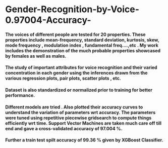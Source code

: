 # Gender-Recognition-by-Voice-0.97004-Accuracy-

#### The voices of different people are tested for 20 properties. These properties include mean-frequency, standard deviation, kurtosis, skew, mode frequency , modulation index , fundamental freq....,etc . My work includes the demonstration of the much probable properties showcased by females as well as males.
#### The study of important attributes for voice recognition and their varied concentration in each gender using the inferences drawn from the various regression plots, pair plots, scatter plots , etc.
#### Dataset is also standardized or normalized prior to training for better performance.
#### Different models are tried . Also plotted their accuracy curves to understand the variation of parameters wrt accuracy. The parameters were tuned using repetitive piecewise gridsearch to compute things efficiently wrt time. Support Vector Machines are taken much care off till end and gave a cross-validated accuracy of 97.004 %.
#### Further a train test spilt accuracy of 99.36 % given by XGBoost Classifier.
  
   

